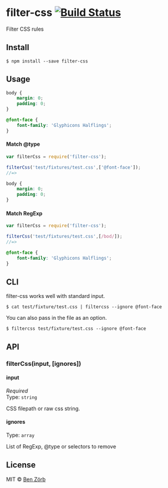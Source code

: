 # filter-css [![Build Status](https://travis-ci.org/bezoerb/filter-css.svg?branch=master)](https://travis-ci.org/bezoerb/filter-css)

Filter CSS rules


## Install

```
$ npm install --save filter-css
```


## Usage

```css
body {
	margin: 0;
	padding: 0;
}

@font-face {
	font-family: 'Glyphicons Halflings';
}
```

#### Match @type
```js
var filterCss = require('filter-css');

filterCss('test/fixtures/test.css',['@font-face']);
//=> 
```
```css
body {
	margin: 0;
	padding: 0;
}
```

#### Match RegExp

```js
var filterCss = require('filter-css');

filterCss('test/fixtures/test.css',[/bod/]);
//=> 
```
```css
@font-face {
	font-family: 'Glyphicons Halflings';
}
```

## CLI

filter-css works well with standard input.
```shell
$ cat test/fixture/test.css | filtercss --ignore @font-face
```
You can also pass in the file as an option.
```shell
$ filtercss test/fixture/test.css --ignore @font-face
```

## API

### filterCss(input, [ignores])

#### input

*Required*  
Type: `string`

CSS filepath or raw css string.

#### ignores

Type: `array`

List of RegExp, @type or selectors to remove 


## License

MIT © [Ben Zörb](http://sommerlaune.com)
